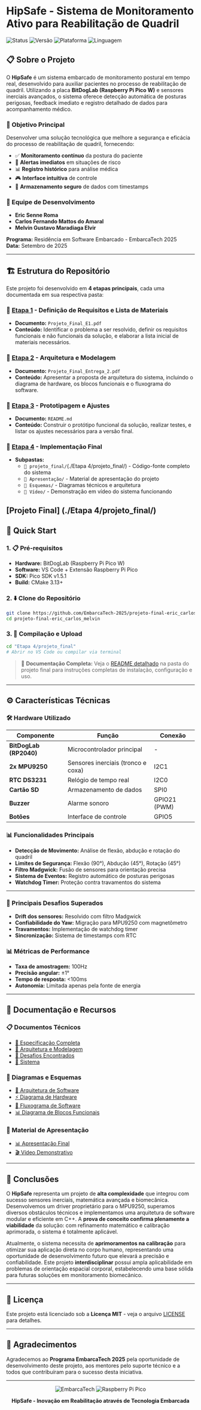 # HipSafe - Sistema de Monitoramento Ativo para Reabilitação de Quadril

![Status](https://img.shields.io/badge/Status-Concluído-green)
![Versão](https://img.shields.io/badge/Versão-1.0-blue)
![Plataforma](https://img.shields.io/badge/Plataforma-Raspberry%20Pi%20Pico%20W-red)
![Linguagem](https://img.shields.io/badge/Linguagem-C%2FC%2B%2B-orange)

## 📋 Sobre o Projeto

O **HipSafe** é um sistema embarcado de monitoramento postural em tempo real, desenvolvido para auxiliar pacientes no processo de reabilitação de quadril. Utilizando a placa **BitDogLab (Raspberry Pi Pico W)** e sensores inerciais avançados, o sistema oferece detecção automática de posturas perigosas, feedback imediato e registro detalhado de dados para acompanhamento médico.

### 🎯 Objetivo Principal

Desenvolver uma solução tecnológica que melhore a segurança e eficácia do processo de reabilitação de quadril, fornecendo:

- ✅ **Monitoramento contínuo** da postura do paciente
- 🚨 **Alertas imediatos** em situações de risco
- 📊 **Registro histórico** para análise médica
- 🎮 **Interface intuitiva** de controle
- 💾 **Armazenamento seguro** de dados com timestamps

### 👥 Equipe de Desenvolvimento

- **Eric Senne Roma**
- **Carlos Fernando Mattos do Amaral**
- **Melvin Gustavo Maradiaga Elvir**

**Programa:** Residência em Software Embarcado - EmbarcaTech 2025  
**Data:** Setembro de 2025

---

## 🏗️ Estrutura do Repositório

Este projeto foi desenvolvido em **4 etapas principais**, cada uma documentada em sua respectiva pasta:

### 📁 [Etapa 1](./Etapa%201/) - Definição de Requisitos e Lista de Materiais
- **Documento:** `Projeto_Final_E1.pdf`
- **Conteúdo:** Identificar o problema a ser resolvido, definir os requisitos funcionais e não funcionais da solução, e elaborar a lista inicial de materiais necessários.

### 📁 [Etapa 2](./Etapa%202/) - Arquitetura e Modelagem
- **Documento:** `Projeto_Final_Entrega_2.pdf`
- **Conteúdo:** Apresentar a proposta de arquitetura do sistema, incluindo o diagrama de hardware, os blocos funcionais e o fluxograma do software.

### 📁 [Etapa 3](./Etapa%203/) - Prototipagem e Ajustes
- **Documento:** `README.md`
- **Conteúdo:** Construir o protótipo funcional da solução, realizar testes, e listar os ajustes necessários para a versão final.

### 📁 [Etapa 4](./Etapa%204/) - Implementação Final
- **Subpastas:**
  - `📁 projeto_final/`(./Etapa 4/projeto_final/) - Código-fonte completo do sistema
  - `📁 Apresentação/` - Material de apresentação do projeto 
  - `📁 Esquemas/` - Diagramas técnicos e arquitetura
  - `📁 Vídeo/` - Demonstração em vídeo do sistema funcionando

[Projeto Final] (./Etapa 4/projeto_final/)
---

## 🚀 Quick Start

### 1. 📋 Pré-requisitos
- **Hardware:** BitDogLab (Raspberry Pi Pico W)
- **Software:** VS Code + Extensão Raspberry Pi Pico
- **SDK:** Pico SDK v1.5.1
- **Build:** CMake 3.13+

### 2. ⬇️ Clone do Repositório
```bash
git clone https://github.com/EmbarcaTech-2025/projeto-final-eric_carlos_melvin.git
cd projeto-final-eric_carlos_melvin
```

### 3. 🔧 Compilação e Upload
```bash
cd "Etapa 4/projeto_final"
# Abrir no VS Code ou compilar via terminal
```

> 📖 **Documentação Completa:** Veja o [README detalhado](./Etapa%204/projeto_final/README.md) na pasta do projeto final para instruções completas de instalação, configuração e uso.

---

## ⚙️ Características Técnicas

### 🛠️ Hardware Utilizado
| Componente | Função | Conexão |
|------------|--------|---------|
| **BitDogLab (RP2040)** | Microcontrolador principal | - |
| **2x MPU9250** | Sensores inerciais (tronco e coxa) | I2C1 |
| **RTC DS3231** | Relógio de tempo real | I2C0 |
| **Cartão SD** | Armazenamento de dados | SPI0 |
| **Buzzer** | Alarme sonoro | GPIO21 (PWM) |
| **Botões** | Interface de controle | GPIO5 |

### 📊 Funcionalidades Principais
- **Detecção de Movimento:** Análise de flexão, abdução e rotação do quadril
- **Limites de Segurança:** Flexão (90°), Abdução (45°), Rotação (45°)
- **Filtro Madgwick:** Fusão de sensores para orientação precisa
- **Sistema de Eventos:** Registro automático de posturas perigosas
- **Watchdog Timer:** Proteção contra travamentos do sistema

---

### 🔬 Principais Desafios Superados
- **Drift dos sensores:** Resolvido com filtro Madgwick
- **Confiabilidade do Yaw:** Migração para MPU9250 com magnetômetro
- **Travamentos:** Implementação de watchdog timer
- **Sincronização:** Sistema de timestamps com RTC

### 📊 Métricas de Performance
- **Taxa de amostragem:** 100Hz
- **Precisão angular:** ±1°
- **Tempo de resposta:** <100ms
- **Autonomia:** Limitada apenas pela fonte de energia

---

## 📁 Documentação e Recursos

### 📋 Documentos Técnicos
- [📄 Especificação Completa](./Etapa%201/Projeto_Final_E1.pdf)
- [📄 Arquitetura e Modelagem](./Etapa%202/Projeto_Final_Entrega_2.pdf)
- [📄 Desafios Encontrados](./Etapa%203/README.md)
- [📄 Sistema](./Etapa%204/projeto_final/README.md)

### 🎨 Diagramas e Esquemas
- [🔧 Arquitetura de Software](./Etapa%204/Esquemas/Arquitetura%20de%20Software.png)
- [⚡ Diagrama de Hardware](./Etapa%204/Esquemas/Diagrama%20de%20Hardware.png)
- [🔄 Fluxograma de Software](./Etapa%204/Esquemas/Fluxograma%20de%20Software.png)
- [📊 Diagrama de Blocos Funcionais](./Etapa%204/Esquemas/Diagrama_Blocos_Funcionais.png)

### 🎥 Material de Apresentação
- [📊 Apresentação Final](./Etapa%204/Apresentação/HipSafe%20-%20Apresentação.pptx)
- [🎬 Vídeo Demonstrativo](./Etapa%204/Vídeo/)

---

## 🎯 Conclusões

O **HipSafe** representa um projeto de **alta complexidade** que integrou com sucesso sensores inerciais, matemática avançada e biomecânica. Desenvolvemos um driver proprietário para o MPU9250, superamos diversos obstáculos técnicos e implementamos uma arquitetura de software modular e eficiente em C++. A **prova de conceito confirma plenamente a viabilidade** da solução: com refinamento matemático e calibração aprimorada, o sistema é totalmente aplicável. 

Atualmente, o sistema necessita de **aprimoramentos na calibração** para otimizar sua aplicação direta no corpo humano, representando uma oportunidade de desenvolvimento futuro que elevará a precisão e confiabilidade. Este projeto **interdisciplinar** possui ampla aplicabilidade em problemas de orientação espacial corporal, estabelecendo uma base sólida para futuras soluções em monitoramento biomecânico.

---

## 📜 Licença

Este projeto está licenciado sob a **Licença MIT** - veja o arquivo [LICENSE](LICENSE) para detalhes.

---

## 🙏 Agradecimentos

Agradecemos ao **Programa EmbarcaTech 2025** pela oportunidade de desenvolvimento deste projeto, aos mentores pelo suporte técnico e a todos que contribuíram para o sucesso desta iniciativa.

---

<div align="center">

![EmbarcaTech](https://img.shields.io/badge/EmbarcaTech-2025-blue?style=for-the-badge)
![Raspberry Pi Pico](https://img.shields.io/badge/Powered%20by-Raspberry%20Pi%20Pico-red?style=for-the-badge&logo=raspberry-pi)

**HipSafe - Inovação em Reabilitação através de Tecnologia Embarcada**

</div>
